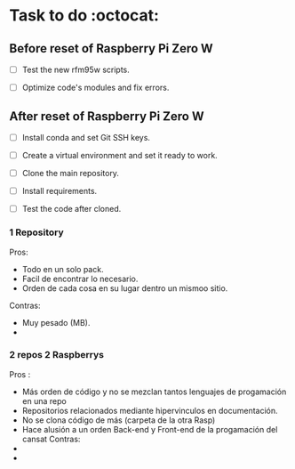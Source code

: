 # Task to do :octocat:
## Before reset of Raspberry Pi Zero W
- [ ] Test the new rfm95w scripts.
- [ ] Optimize code's modules and fix errors.


## After reset of Raspberry Pi Zero W
- [ ] Install conda and set Git SSH keys.
- [ ] Create a virtual environment and set it ready to work.
- [ ] Clone the main repository.
- [ ] Install requirements.
- [ ] Test the code after cloned.


### 1 Repository
Pros:
- Todo en un solo pack.
- Facil de encontrar lo necesario.
- Orden de cada cosa en su lugar dentro un mismoo sitio.

Contras:
- Muy pesado (MB).
-

### 2 repos 2 Raspberrys
Pros :
- Más orden de código y no se mezclan tantos lenguajes de progamación en una repo
- Repositorios relacionados mediante hipervinculos en documentación.
- No se clona código de más (carpeta de la otra Rasp)
- Hace alusión a un orden Back-end y Front-end de la progamación del cansat
Contras:
-
-
